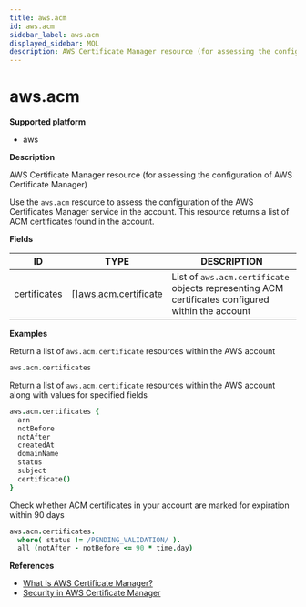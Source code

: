 ```yaml
---
title: aws.acm
id: aws.acm
sidebar_label: aws.acm
displayed_sidebar: MQL
description: AWS Certificate Manager resource (for assessing the configuration of AWS Certificate Manager)
---
```


# aws.acm

**Supported platform**

- aws

**Description**

AWS Certificate Manager resource (for assessing the configuration of AWS Certificate Manager)

Use the `aws.acm` resource to assess the configuration of the AWS Certificates Manager service in the account. This resource returns a list of ACM certificates found in the account.

**Fields**

| ID           | TYPE                                                    | DESCRIPTION                                                                                       |
| ------------ | ------------------------------------------------------- | ------------------------------------------------------------------------------------------------- |
| certificates | &#91;&#93;[aws.acm.certificate](aws.acm.certificate.md) | List of `aws.acm.certificate` objects representing ACM certificates configured within the account |

**Examples**

Return a list of `aws.acm.certificate` resources within the AWS account

```coffeescript
aws.acm.certificates
```

Return a list of `aws.acm.certificate` resources within the AWS account along with values for specified fields

```coffeescript
aws.acm.certificates {
  arn
  notBefore
  notAfter
  createdAt
  domainName
  status
  subject
  certificate()
}
```

Check whether ACM certificates in your account are marked for expiration within 90 days

```coffeescript
aws.acm.certificates.
  where( status != /PENDING_VALIDATION/ ).
  all (notAfter - notBefore <= 90 * time.day)
```

**References**

- [What Is AWS Certificate Manager?](https://docs.aws.amazon.com/acm/latest/userguide/acm-overview.html)
- [Security in AWS Certificate Manager](https://docs.aws.amazon.com/acm/latest/userguide/security.html)
